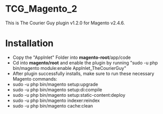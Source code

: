 # TCG_Magento_2
This is The Courier Guy plugin v1.2.0 for Magento v2.4.6.

# Installation

- Copy the "AppInlet" Folder into **magento-root**/app/code
- Cd into **magento/root** and enable the plugin by running "sudo -u <Magento file system owner> php bin/magento module:enable AppInlet_TheCourierGuy"
- After plugin successfully installs, make sure to run these necessary Magento commands:
- sudo -u <Magento file system owner> php bin/magento setup:upgrade
- sudo -u <Magento file system owner> php bin/magento setup:di:compile
- sudo -u <Magento file system owner> php bin/magento setup:static-content:deploy
- sudo -u <Magento file system owner> php bin/magento indexer:reindex
- sudo -u <Magento file system owner> php bin/magento cache:clean
